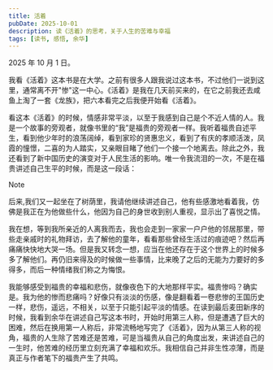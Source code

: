 ```yaml
---
title: 活着
pubDate: 2025-10-01
description: 读《活着》的思考，关于人生的苦难与幸福
tags: [读书, 感悟, 余华]
---
```


2025 年 10 月 1 日。

我看《活着》这本书是在大学。之前有很多人跟我说过这本书，不过他们一说到这里，通常离不开"惨"这一中心。《活着》是我在几天前买来的，在它之前我还去咸鱼上淘了一套《龙族》，把六本看完之后我便开始看《活着》。

看这本《活着》的时候，情感非常平淡，以至于我感到自己是个不近人情的人。我是一个故事的旁观者，就像书里的“我”是福贵的旁观者一样。我听着福贵自述平生，看到他少年时的浪荡阔绰，看到家珍的贤惠忠义，看到了有庆的孝顺活泼，凤霞的憧憬，二喜的为人踏实，又亲眼目睹了他们一个接一个地离去。除此之外，我还看到了新中国历史的演变对于人民生活的影响。唯一令我流泪的一次，不是在福贵讲述自己生平的时候，而是这一段话：

> [!NOTE]
>
> 后来,我们又一起坐在了树荫里，我请他继续讲述自己，他有些感激地看着我，仿佛是我正在为他做些什么，他因为自己的身世收到别人重视，显示出了喜悦之情。

我在想，等到我所亲近的人离我而去，我也会走到一家家一户户他的邻居那里，带些走亲戚时的礼物拜访，去了解他的童年，看看那些曾经生活过的痕迹吧？然后再痛痛快快地大哭一场。但是我又转念一想，应当在他还存在于这个世界上的时候多多了解他们。再仍旧来得及的时候做一些事情，比来晚了之后的无能为力要好的多得多，而后一种情绪我们称之为悔恨。

我能够感受到福贵的幸福和悲伤，就像夜色下的大地那样平实。福贵惨吗？确实是。我为他的惨而悲痛吗？好像只有淡淡的伤感，像是翻看着一卷悲惨的王国历史一样，悲伤，遥远，不相关，以至于只能引起平淡的情感。在读到最后麦田新序的时候，我看到余华在讲述自己写这本书时，开始时用第三人称，但是遭遇了巨大的困难，然后在换用第一人称后，非常流畅地写完了《活着》，因为从第三人称的视角，福贵的人生除了苦难还是苦难，可是当福贵从自己的角度出发，来讲述自己的一生时，他苦难的经历里立刻充满了幸福和欢乐。我相信自己并非生性凉薄，而是真正与作者笔下的福贵产生了共鸣。
